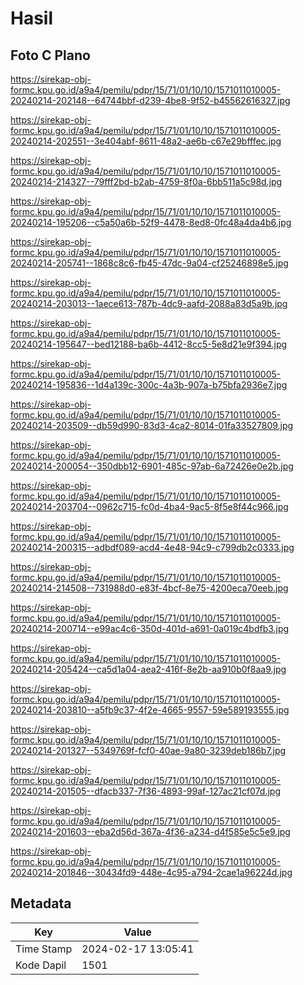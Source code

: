 # Hasil

## Foto C Plano

https://sirekap-obj-formc.kpu.go.id/a9a4/pemilu/pdpr/15/71/01/10/10/1571011010005-20240214-202148--64744bbf-d239-4be8-9f52-b45562616327.jpg

https://sirekap-obj-formc.kpu.go.id/a9a4/pemilu/pdpr/15/71/01/10/10/1571011010005-20240214-202551--3e404abf-8611-48a2-ae6b-c67e29bfffec.jpg

https://sirekap-obj-formc.kpu.go.id/a9a4/pemilu/pdpr/15/71/01/10/10/1571011010005-20240214-214327--79fff2bd-b2ab-4759-8f0a-6bb511a5c98d.jpg

https://sirekap-obj-formc.kpu.go.id/a9a4/pemilu/pdpr/15/71/01/10/10/1571011010005-20240214-195206--c5a50a6b-52f9-4478-8ed8-0fc48a4da4b6.jpg

https://sirekap-obj-formc.kpu.go.id/a9a4/pemilu/pdpr/15/71/01/10/10/1571011010005-20240214-205741--1868c8c6-fb45-47dc-9a04-cf25246898e5.jpg

https://sirekap-obj-formc.kpu.go.id/a9a4/pemilu/pdpr/15/71/01/10/10/1571011010005-20240214-203013--1aece613-787b-4dc9-aafd-2088a83d5a9b.jpg

https://sirekap-obj-formc.kpu.go.id/a9a4/pemilu/pdpr/15/71/01/10/10/1571011010005-20240214-195647--bed12188-ba6b-4412-8cc5-5e8d21e9f394.jpg

https://sirekap-obj-formc.kpu.go.id/a9a4/pemilu/pdpr/15/71/01/10/10/1571011010005-20240214-195836--1d4a139c-300c-4a3b-907a-b75bfa2936e7.jpg

https://sirekap-obj-formc.kpu.go.id/a9a4/pemilu/pdpr/15/71/01/10/10/1571011010005-20240214-203509--db59d990-83d3-4ca2-8014-01fa33527809.jpg

https://sirekap-obj-formc.kpu.go.id/a9a4/pemilu/pdpr/15/71/01/10/10/1571011010005-20240214-200054--350dbb12-6901-485c-97ab-6a72426e0e2b.jpg

https://sirekap-obj-formc.kpu.go.id/a9a4/pemilu/pdpr/15/71/01/10/10/1571011010005-20240214-203704--0962c715-fc0d-4ba4-9ac5-8f5e8f44c966.jpg

https://sirekap-obj-formc.kpu.go.id/a9a4/pemilu/pdpr/15/71/01/10/10/1571011010005-20240214-200315--adbdf089-acd4-4e48-94c9-c799db2c0333.jpg

https://sirekap-obj-formc.kpu.go.id/a9a4/pemilu/pdpr/15/71/01/10/10/1571011010005-20240214-214508--731988d0-e83f-4bcf-8e75-4200eca70eeb.jpg

https://sirekap-obj-formc.kpu.go.id/a9a4/pemilu/pdpr/15/71/01/10/10/1571011010005-20240214-200714--e99ac4c6-350d-401d-a691-0a019c4bdfb3.jpg

https://sirekap-obj-formc.kpu.go.id/a9a4/pemilu/pdpr/15/71/01/10/10/1571011010005-20240214-205424--ca5d1a04-aea2-416f-8e2b-aa910b0f8aa9.jpg

https://sirekap-obj-formc.kpu.go.id/a9a4/pemilu/pdpr/15/71/01/10/10/1571011010005-20240214-203810--a5fb9c37-4f2e-4665-9557-59e589193555.jpg

https://sirekap-obj-formc.kpu.go.id/a9a4/pemilu/pdpr/15/71/01/10/10/1571011010005-20240214-201327--5349769f-fcf0-40ae-9a80-3239deb186b7.jpg

https://sirekap-obj-formc.kpu.go.id/a9a4/pemilu/pdpr/15/71/01/10/10/1571011010005-20240214-201505--dfacb337-7f36-4893-99af-127ac21cf07d.jpg

https://sirekap-obj-formc.kpu.go.id/a9a4/pemilu/pdpr/15/71/01/10/10/1571011010005-20240214-201603--eba2d56d-367a-4f36-a234-d4f585e5c5e9.jpg

https://sirekap-obj-formc.kpu.go.id/a9a4/pemilu/pdpr/15/71/01/10/10/1571011010005-20240214-201846--30434fd9-448e-4c95-a794-2cae1a96224d.jpg


## Metadata

| Key        | Value               |
| ---------- | ------------------- |
| Time Stamp | 2024-02-17 13:05:41 |
| Kode Dapil | 1501                |



